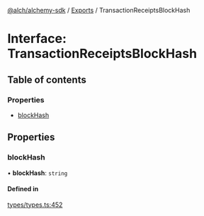 [@alch/alchemy-sdk](../README.md) / [Exports](../modules.md) / TransactionReceiptsBlockHash

# Interface: TransactionReceiptsBlockHash

## Table of contents

### Properties

- [blockHash](TransactionReceiptsBlockHash.md#blockhash)

## Properties

### blockHash

• **blockHash**: `string`

#### Defined in

[types/types.ts:452](https://github.com/alchemyplatform/alchemy-sdk-js/blob/865aa2b/src/types/types.ts#L452)
